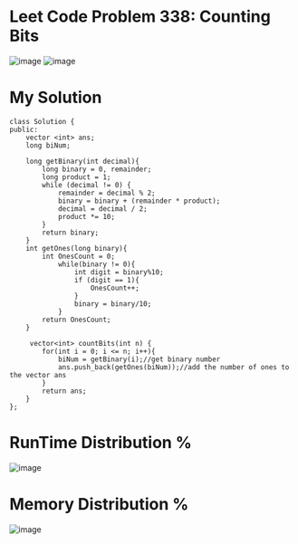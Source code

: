 # Leet Code Problem 338: Counting Bits

![image](https://user-images.githubusercontent.com/87345979/209063796-36d5a169-4d88-46b7-9046-0dfb3c5d63f7.png)
![image](https://user-images.githubusercontent.com/87345979/209063845-e5b9bf60-9d81-46db-8808-07f3013acf98.png)



# My Solution
    class Solution {
    public:
        vector <int> ans; 
        long biNum;
    
        long getBinary(int decimal){
            long binary = 0, remainder;
            long product = 1;
            while (decimal != 0) {
                remainder = decimal % 2;
                binary = binary + (remainder * product);
                decimal = decimal / 2;
                product *= 10;
            }
            return binary;
        }
        int getOnes(long binary){
            int OnesCount = 0;
                while(binary != 0){
                    int digit = binary%10;
                    if (digit == 1){
                        OnesCount++;
                    }
                    binary = binary/10;
                }
            return OnesCount;
        }

         vector<int> countBits(int n) {
            for(int i = 0; i <= n; i++){
                biNum = getBinary(i);//get binary number
                ans.push_back(getOnes(biNum));//add the number of ones to the vector ans
            }
            return ans;
        }
    };
    
# RunTime Distribution %
![image](https://user-images.githubusercontent.com/87345979/209063418-183cd4d8-3c90-4745-937c-6950c8678dfd.png)

# Memory Distribution %
![image](https://user-images.githubusercontent.com/87345979/209063495-528b3490-c52b-4d4f-b994-9ff84a010952.png)

